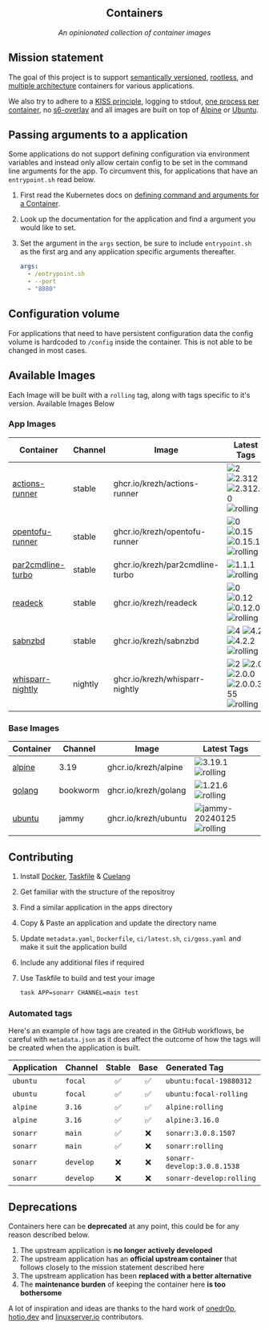 <!---
NOTE: AUTO-GENERATED FILE
to edit this file, instead edit its template at: .github/templates/README.md.j2
-->
<div align="center">


## Containers

_An opinionated collection of container images_

</div>

## Mission statement

The goal of this project is to support [semantically versioned](https://semver.org/), [rootless](https://rootlesscontaine.rs/), and [multiple architecture](https://www.docker.com/blog/multi-arch-build-and-images-the-simple-way/) containers for various applications.

We also try to adhere to a [KISS principle](https://en.wikipedia.org/wiki/KISS_principle), logging to stdout, [one process per container](https://testdriven.io/tips/59de3279-4a2d-4556-9cd0-b444249ed31e/), no [s6-overlay](https://github.com/just-containers/s6-overlay) and all images are built on top of [Alpine](https://hub.docker.com/_/alpine) or [Ubuntu](https://hub.docker.com/_/ubuntu).

## Passing arguments to a application

Some applications do not support defining configuration via environment variables and instead only allow certain config to be set in the command line arguments for the app. To circumvent this, for applications that have an `entrypoint.sh` read below.

1. First read the Kubernetes docs on [defining command and arguments for a Container](https://kubernetes.io/docs/tasks/inject-data-application/define-command-argument-container/).
2. Look up the documentation for the application and find a argument you would like to set.
3. Set the argument in the `args` section, be sure to include `entrypoint.sh` as the first arg and any application specific arguments thereafter.

    ```yaml
    args:
      - /entrypoint.sh
      - --port
      - "8080"
    ```

## Configuration volume

For applications that need to have persistent configuration data the config volume is hardcoded to `/config` inside the container. This is not able to be changed in most cases.

## Available Images

Each Image will be built with a `rolling` tag, along with tags specific to it's version. Available Images Below

### App Images

Container | Channel | Image | Latest Tags
--- | --- | --- | ---
[actions-runner](https://github.com/krezh/containers/pkgs/container/actions-runner) | stable | ghcr.io/krezh/actions-runner |![2](https://img.shields.io/badge/2-blue?style=flat-square) ![2.312](https://img.shields.io/badge/2.312-blue?style=flat-square) ![2.312.0](https://img.shields.io/badge/2.312.0-blue?style=flat-square) ![rolling](https://img.shields.io/badge/rolling-green?style=flat-square)
[opentofu-runner](https://github.com/krezh/containers/pkgs/container/opentofu-runner) | stable | ghcr.io/krezh/opentofu-runner |![0](https://img.shields.io/badge/0-blue?style=flat-square) ![0.15](https://img.shields.io/badge/0.15-blue?style=flat-square) ![0.15.1](https://img.shields.io/badge/0.15.1-blue?style=flat-square) ![rolling](https://img.shields.io/badge/rolling-green?style=flat-square)
[par2cmdline-turbo](https://github.com/krezh/containers/pkgs/container/par2cmdline-turbo) | stable | ghcr.io/krezh/par2cmdline-turbo |![1.1.1](https://img.shields.io/badge/1.1.1-blue?style=flat-square) ![rolling](https://img.shields.io/badge/rolling-green?style=flat-square)
[readeck](https://github.com/krezh/containers/pkgs/container/readeck) | stable | ghcr.io/krezh/readeck |![0](https://img.shields.io/badge/0-blue?style=flat-square) ![0.12](https://img.shields.io/badge/0.12-blue?style=flat-square) ![0.12.0](https://img.shields.io/badge/0.12.0-blue?style=flat-square) ![rolling](https://img.shields.io/badge/rolling-green?style=flat-square)
[sabnzbd](https://github.com/krezh/containers/pkgs/container/sabnzbd) | stable | ghcr.io/krezh/sabnzbd |![4](https://img.shields.io/badge/4-blue?style=flat-square) ![4.2](https://img.shields.io/badge/4.2-blue?style=flat-square) ![4.2.2](https://img.shields.io/badge/4.2.2-blue?style=flat-square) ![rolling](https://img.shields.io/badge/rolling-green?style=flat-square)
[whisparr-nightly](https://github.com/krezh/containers/pkgs/container/whisparr-nightly) | nightly | ghcr.io/krezh/whisparr-nightly |![2](https://img.shields.io/badge/2-blue?style=flat-square) ![2.0](https://img.shields.io/badge/2.0-blue?style=flat-square) ![2.0.0](https://img.shields.io/badge/2.0.0-blue?style=flat-square) ![2.0.0.355](https://img.shields.io/badge/2.0.0.355-blue?style=flat-square) ![rolling](https://img.shields.io/badge/rolling-green?style=flat-square)


### Base Images

Container | Channel | Image | Latest Tags
--- | --- | --- | ---
[alpine](https://github.com/krezh/containers/pkgs/container/alpine) | 3.19 | ghcr.io/krezh/alpine |![3.19.1](https://img.shields.io/badge/3.19.1-blue?style=flat-square) ![rolling](https://img.shields.io/badge/rolling-green?style=flat-square)
[golang](https://github.com/krezh/containers/pkgs/container/golang) | bookworm | ghcr.io/krezh/golang |![1.21.6](https://img.shields.io/badge/1.21.6-blue?style=flat-square) ![rolling](https://img.shields.io/badge/rolling-green?style=flat-square)
[ubuntu](https://github.com/krezh/containers/pkgs/container/ubuntu) | jammy | ghcr.io/krezh/ubuntu |![jammy-20240125](https://img.shields.io/badge/jammy--20240125-blue?style=flat-square) ![rolling](https://img.shields.io/badge/rolling-green?style=flat-square)


## Contributing

1. Install [Docker](https://docs.docker.com/get-docker/), [Taskfile](https://taskfile.dev/) & [Cuelang](https://cuelang.org/)
2. Get familiar with the structure of the repositroy
3. Find a similar application in the apps directory
4. Copy & Paste an application and update the directory name
5. Update `metadata.yaml`, `Dockerfile`, `ci/latest.sh`, `ci/goss.yaml` and make it suit the application build
6. Include any additional files if required
7. Use Taskfile to build and test your image

    ```bash
    task APP=sonarr CHANNEL=main test
    ```

### Automated tags

Here's an example of how tags are created in the GitHub workflows, be careful with `metadata.json` as it does affect the outcome of how the tags will be created when the application is built.

| Application | Channel   | Stable | Base  | Generated Tag               |
|:-------------|:-----------|:--------:|:-------:|:-----------------------------|
| `ubuntu`    | `focal`   |  ✅  |  ✅ | `ubuntu:focal-19880312`     |
| `ubuntu`    | `focal`   |  ✅  |  ✅ | `ubuntu:focal-rolling`      |
| `alpine`    | `3.16`    |  ✅  |  ✅ | `alpine:rolling`            |
| `alpine`    | `3.16`    |  ✅  |  ✅ | `alpine:3.16.0`             |
| `sonarr`    | `main`    |  ✅  |  ❌ | `sonarr:3.0.8.1507`         |
| `sonarr`    | `main`    |  ✅  |  ❌ | `sonarr:rolling`            |
| `sonarr`    | `develop` |  ❌  |  ❌ | `sonarr-develop:3.0.8.1538` |
| `sonarr`    | `develop` |  ❌  |  ❌ | `sonarr-develop:rolling`    |

## Deprecations

Containers here can be **deprecated** at any point, this could be for any reason described below.

1. The upstream application is **no longer actively developed**
2. The upstream application has an **official upstream container** that follows closely to the mission statement described here
3. The upstream application has been **replaced with a better alternative**
4. The **maintenance burden** of keeping the container here **is too bothersome**

A lot of inspiration and ideas are thanks to the hard work of [onedr0p](https://github.com/onedr0p/), [hotio.dev](https://hotio.dev/) and [linuxserver.io](https://www.linuxserver.io/) contributors.
